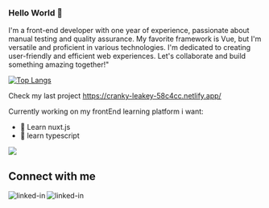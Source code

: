 ### Hello World 👋
I'm a front-end developer with one year of experience, passionate about manual testing and quality assurance. My favorite framework is Vue, but I'm versatile and proficient in various technologies. I'm dedicated to creating user-friendly and efficient web experiences. Let's collaborate and build something amazing together!"

[![Top Langs](https://github-readme-stats.vercel.app/api/top-langs/?username=datureli&layout=compact)](https://github.com/Datureli/github-readme-stats) 

Check my last project
https://cranky-leakey-58c4cc.netlify.app/

Currently working on my frontEnd learning platform
i want:
- 🌱 Learn nuxt.js
- 🌱 learn typescript



![](https://komarev.com/ghpvc/?username=Datureli)
## Connect with me

[<img align="left" alt="linked-in" src="https://img.shields.io/badge/linkedin-%230077B5.svg?&style=for-the-badge&logo=linkedin&logoColor=white" />](https://www.linkedin.com/in/pawe%C5%82-chmielewski-472a781a6/)
[<img align="left" alt="linked-in" src="https://img.shields.io/badge/My-Portfolio-red" />](https://datureli-portfolio.netlify.app/)


